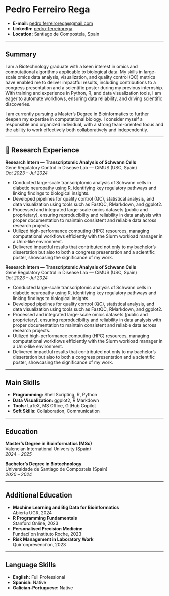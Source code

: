 # Pedro Ferreiro Rega

- **E-mail:** pedro.ferreirorega@gmail.com
- **LinkedIn:** [pedro-ferreirorega](https://www.linkedin.com/in/pedro-ferreirorega)
- **Location:** Santiago de Compostela, Spain


---

## Summary

I am a Biotechnology graduate with a keen interest in omics and computational algorithms applicable to biological data. My skills in large-scale omics data analysis, visualization, and quality control (QC) metrics have enabled me to deliver impactful results, including contributions to a congress presentation and a scientific poster during my previous internship. With training and experience in Python, R, and data visualization tools, I am eager to automate workflows, ensuring data reliability, and driving scientific discoveries.

I am currently pursuing a Master’s Degree in Bioinformatics to further deepen my expertise in computational biology. I consider myself a responsible and organized individual, with a strong team-oriented focus and the ability to work effectively both collaboratively and independently.

---

## 🔬 Research Experience
**Research Intern — Transcriptomic Analysis of Schwann Cells**  
Gene Regulatory Control in Disease Lab — CiMUS (USC, Spain)  
*Oct 2023 – Jul 2024*

- Conducted large-scale transcriptomic analysis of Schwann cells in diabetic neuropathy using R, identifying key regulatory pathways and linking findings to biological insights.
- Developed pipelines for quality control (QC), statistical analysis, and data visualization using tools such as FastQC, RMarkdown, and ggplot2.
- Processed and integrated large-scale omics datasets (public and proprietary), ensuring reproducibility and reliability in data analysis with proper documentation to maintain consistent and reliable data across research projects.
- Utilized high-performance computing (HPC) resources, managing computational workflows efficiently with the Slurm workload manager in a Unix-like environment.
- Delivered impactful results that contributed not only to my bachelor’s dissertation but also to both a congress presentation and a scientific poster, showcasing the significance of my work.

**Research Intern — Transcriptomic Analysis of Schwann Cells**  
Gene Regulatory Control in Disease Lab — CiMUS (USC, Spain)  
*Oct 2023 – Jul 2024*

- Conducted large-scale transcriptomic analysis of Schwann cells in diabetic neuropathy using R, identifying key regulatory pathways and linking findings to biological insights.
- Developed pipelines for quality control (QC), statistical analysis, and data visualization using tools such as FastQC, RMarkdown, and ggplot2.
- Processed and integrated large-scale omics datasets (public and proprietary), ensuring reproducibility and reliability in data analysis with proper documentation to maintain consistent and reliable data across research projects.
- Utilized high-performance computing (HPC) resources, managing computational workflows efficiently with the Slurm workload manager in a Unix-like environment.
- Delivered impactful results that contributed not only to my bachelor’s dissertation but also to both a congress presentation and a scientific poster, showcasing the significance of my work.

---

## Main Skills

- **Programming:** Shell Scripting, R, Python
- **Data Visualization:** ggplot2, R Markdown
- **Tools:** LaTeX, MS Office, GitHub Copilot
- **Soft Skills:** Collaboration, Communication

---

## Education

**Master’s Degree in Bioinformatics (MSc)**  
Valencian International University (Spain)  
*2024 – 2025*

**Bachelor’s Degree in Biotechnology**  
Universidade de Santiago de Compostela (Spain)  
*2020 – 2024*

---

## Additional Education

- **Machine Learning and Big Data for Bioinformatics**  
  Abierta UGR, 2024
- **R Programming Fundamentals**  
  Stanford Online, 2023
- **Personalised Precision Medicine**  
  Fundaci´on Instituto Roche, 2023
- **Risk Management in Laboratory Work**  
  Quir´onprevenci´on, 2023

---

## Language Skills

- **English:** Full Professional
- **Spanish:** Native
- **Galician-Portuguese:** Native
